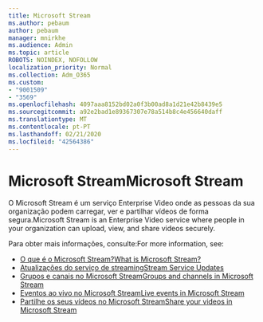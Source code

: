 ```yaml
---
title: Microsoft Stream
ms.author: pebaum
author: pebaum
manager: mnirkhe
ms.audience: Admin
ms.topic: article
ROBOTS: NOINDEX, NOFOLLOW
localization_priority: Normal
ms.collection: Adm_O365
ms.custom:
- "9001509"
- "3569"
ms.openlocfilehash: 4097aaa8152bd02a0f3b00ad8a1d21e42b8439e5
ms.sourcegitcommit: a92e2bad1e89367307e78a514b8c4e456640daff
ms.translationtype: MT
ms.contentlocale: pt-PT
ms.lasthandoff: 02/21/2020
ms.locfileid: "42564386"
---
```

# <a name="microsoft-stream"></a><span data-ttu-id="482da-102">Microsoft Stream</span><span class="sxs-lookup"><span data-stu-id="482da-102">Microsoft Stream</span></span>

<span data-ttu-id="482da-103">O Microsoft Stream é um serviço Enterprise Video onde as pessoas da sua organização podem carregar, ver e partilhar vídeos de forma segura.</span><span class="sxs-lookup"><span data-stu-id="482da-103">Microsoft Stream is an Enterprise Video service where people in your organization can upload, view, and share videos securely.</span></span> 

<span data-ttu-id="482da-104">Para obter mais informações, consulte:</span><span class="sxs-lookup"><span data-stu-id="482da-104">For more information, see:</span></span>

- [<span data-ttu-id="482da-105">O que é o Microsoft Stream?</span><span class="sxs-lookup"><span data-stu-id="482da-105">What is Microsoft Stream?</span></span>](https://docs.microsoft.com/en-us/stream/overview)
- [<span data-ttu-id="482da-106">Atualizações do serviço de streaming</span><span class="sxs-lookup"><span data-stu-id="482da-106">Stream Service Updates</span></span>](https://techcommunity.microsoft.com/t5/microsoft-stream-service-updates/bd-p/StreamAnnouncements)
- [<span data-ttu-id="482da-107">Grupos e canais no Microsoft Stream</span><span class="sxs-lookup"><span data-stu-id="482da-107">Groups and channels in Microsoft Stream</span></span>](https://docs.microsoft.com/en-us/stream/groups-channels-organization)
- [<span data-ttu-id="482da-108">Eventos ao vivo no Microsoft Stream</span><span class="sxs-lookup"><span data-stu-id="482da-108">Live events in Microsoft Stream</span></span>](https://docs.microsoft.com/en-us/stream/live-event-overview)
- [<span data-ttu-id="482da-109">Partilhe os seus vídeos no Microsoft Stream</span><span class="sxs-lookup"><span data-stu-id="482da-109">Share your videos in Microsoft Stream</span></span>](https://docs.microsoft.com/en-us/stream/portal-share-video)